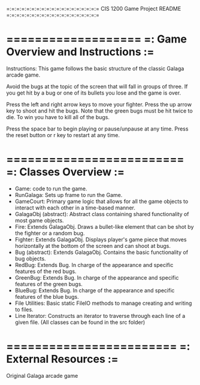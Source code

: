 =:=:=:=:=:=:=:=:=:=:=:=:=:=:=:=:=:=:=
CIS 1200 Game Project README
=:=:=:=:=:=:=:=:=:=:=:=:=:=:=:=:=:=:=

===================
=: Game Overview and Instructions :=
===================

Instructions: This game follows the basic structure of the classic Galaga arcade game.

Avoid the bugs at the topic of the screen that will fall in groups of three. If you get hit by a bug or one of its bullets you lose and the game is over.

Press the left and right arrow keys to move your fighter. Press the up arrow key to shoot and hit the bugs. Note that the green bugs must be hit twice to die. To win you have to kill all of the bugs.

Press the space bar to begin playing or pause/unpause at any time. Press the reset button or r key to restart at any time.

=========================
=: Classes Overview :=
=========================

  - Game: code to run the game.
  - RunGalaga: Sets up frame to run the Game.
  - GameCourt: Primary game logic that allows for all the game objects to interact with each other
  in a time-based manner.
  - GalagaObj (abstract): Abstract class containing shared functionality of most game objects.
  - Fire: Extends GalagaObj. Draws a bullet-like element that can be shot by the fighter or a random bug.
  - Fighter: Extends GalagaObj. Displays player's game piece that moves horizontally at the bottom of the
  screen and can shoot at bugs.
  - Bug (abstract): Extends GalagaObj. Contains the basic functionality of bug objects.
  - RedBug: Extends Bug. In charge of the appearance and specific features of the red bugs.
  - GreenBug: Extends Bug. In charge of the appearance and specific features of the green bugs.
  - BlueBug: Extends Bug. In charge of the appearance and specific features of the blue bugs.
  - File Utilities: Basic static FileIO methods to manage creating and writing to files.
  - Line Iterator: Constructs an iterator to traverse through each line of a given file.
(All classes can be found in the src folder)

========================
=: External Resources :=
========================

Original Galaga arcade game

